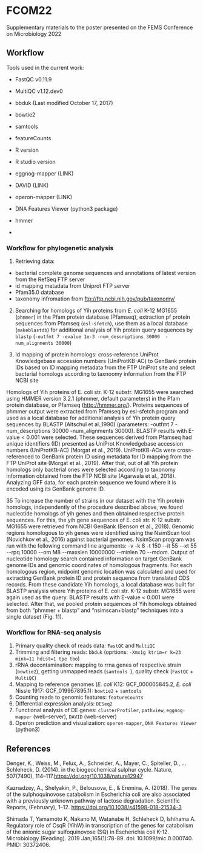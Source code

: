 # FCOM22

Supplementary materials to the poster presented on the FEMS Conference on Microbiology 2022




## Workflow  

Tools used in the current work:
- FastQC v0.11.9
- MultiQC v1.12.dev0
- bbduk (Last modified October 17, 2017)
- bowtie2
- samtools
- featureCounts
- R version
- R studio version
- eggnog-mapper (LINK)
- DAVID (LINK)
- operon-mapper (LINK)
- DNA Features Viewer (python3 package)


- hmmer 
- 


### Workflow for phylogenetic analysis 

1. Retrieving data: 
 - bacterial complete genome sequences and annotations of latest version from the RefSeq FTP server 
 - id mapping metadata from Uniprot FTP server 
 - Pfam35.0 database
 - taxonomy infromation from ftp://ftp.ncbi.nih.gov/pub/taxonomy/ 

2. Searching for homologs of Yih proteins from _E. coli_ K-12 MG1655 (`phmmer`) in the Pfam protein database (Pfamseq), extraction pf protein sequences from Pfamseq (`esl-sfetch`), use them as a local database (`makeblastdb`) for additional analysis of Yih protein query sequences by `blastp` (`-outfmt 7 -evalue 1e-3 -num_descriptions 30000  -num_alignments 30000`)

3. Id mapping of protein homologs: cross-reference UniProt Knowledgebase accession numbers (UniProtKB-AC) to GenBank protein IDs based on ID mapping metadata from the FTP UniProt site and select bacterial homologs according to taxnoomy information from the FTP NCBI site


Homologs of Yih proteins of E. coli str. K-12 substr. MG1655 were searched using HMMER version 3.2.1 (phmmer, default parameters) in the Pfam protein database, or Pfamseq (http://hmmer.org/). Proteins sequences of phmmer output were extracted from Pfamseq by esl-sfetch program and used as a local database for additional analysis of Yih protein query sequences by BLASTP (Altschul et al.,1990) (parameters: -outfmt 7 -num_descriptions 30000 -num_alignments 30000). BLASTP results with E-value < 0.001 were selected. These sequences derived from Pfamseq had unique identifiers (ID) presented as UniProt Knowledgebase accession numbers (UniProtKB-AC) (Morgat et al., 2019). UniProtKB-ACs were cross-referenced to GenBank protein ID using metadata for ID mapping from the FTP UniProt site (Morgat et al., 2019). After that, out of all Yih protein homologs only bacterial ones were selected according to taxonomy information obtained from the FTP NCBI site (Agarwala et al., 2018). Analyzing GFF data, for each protein sequence we found where it is encoded using its GenBank genome ID.



35
To increase the number of strains in our dataset with the Yih protein homologs, independently of the procedure described above, we found nucleotide homologs of yih genes and then obtained respective protein sequences. For this, the yih gene sequences of E. coli str. K-12 substr. MG1655 were retrieved from NCBI GenBank (Benson et al., 2018). Genomic regions homologous to yih genes were identified using the NsimScan tool (Novichkov et al., 2016) against bacterial genomes. NsimScan program was run with the following command line arguments: -v -k 8 -t 150 --it 55 --xt 55 --rpq 10000 --om M8 --maxslen 10000000 --minlen 70 --mdom. Output of nucleotide homology search contained information on target GenBank genome IDs and genomic coordinates of homologous fragments. For each homologous region, midpoint genomic location was calculated and used for extracting GenBank protein ID and protein sequence from translated CDS records. From these candidate Yih homologs, a local database was built for BLASTP analysis where Yih proteins of E. coli str. K-12 substr. MG1655 were again used as the query. BLASTP results with E-value < 0.001 were selected.
After that, we pooled protein sequences of Yih homologs obtained from both “phmmer + blastp” and “nsimscan+blastp” techniques into a single dataset (Fig. 11).

### Workflow for RNA-seq analysis 

1. Primary quality check of reads data: `FastQC` and `MultiQC`
2. Trimming and filtering reads: `bbduk` (oprtions: `-Xmx1g ktrim=r k=23 mink=11 hdist=1 tpe tbo`)
3. rRNA decontamination: mapping to rrna genes of respective strain (`bowtie2`), getting unmapped reads (`samtools `), quality check  (`FastQC` + `MultiQC`)
4. Mapping to reference genomes (_E. coli_ K12: GCF_000005845.2, _E. coli_ Nissle 1917: GCF_019967895.1): `bowtie2` + `samtools`
5. Counting reads to genomic features: `featureCounts`
6. Differential expression analysis: `DESeq2`
7. Functional analysis of DE genes:  `clusterProfiler`, `pathview`, `eggnog-mapper` (web-server), `DAVID` (web-server)
8. Operon prediction and visualization: `operon-mapper`, `DNA Features Viewer` (python3)

## References

Denger, K., Weiss, M., Felux, A., Schneider, A., Mayer, C., Spiteller, D., … Schleheck, D. (2014). in the biogeochemical sulphur cycle. Nature, 507(7490), 114–117.https://doi.org/10.1038/nature12947

Kaznadzey, A., Shelyakin, P., Belousova, E., & Eremina, A. (2018). The genes of the sulphoquinovose catabolism in Escherichia coli are also associated with a previously unknown pathway of lactose degradation. Scientific Reports, (February), 1–12. https://doi.org/10.1038/s41598-018-21534-3

Shimada T, Yamamoto K, Nakano M, Watanabe H, Schleheck D, Ishihama A. Regulatory role of CsqR (YihW) in transcription of the genes for catabolism of the anionic sugar sulfoquinovose (SQ) in Escherichia coli K-12. Microbiology (Reading). 2019 Jan;165(1):78-89. doi: 10.1099/mic.0.000740. PMID: 30372406.
